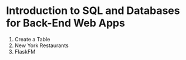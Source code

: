# Introduction to SQL and Databases for Back-End Web Apps

1. Create a Table
1. New York Restaurants
1. FlaskFM
